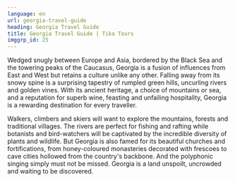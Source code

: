 ```yaml
---
language: en
url: georgia-travel-guide
heading: Georgia Travel Guide
title: Georgia Travel Guide | Tika Tours
imggrp_id: 25
---
```

<div class="row content-row"><!-- 1221 (0)-->

</div>

<div class="row content-row"><!-- 1222 (3)-->
<div class="col-xs-12 col-sm-6 col-md-6"><!-- 1620 -->

Wedged snugly between Europe and Asia, bordered by the Black Sea and the towering
peaks of the Caucasus, Georgia is a fusion of influences from East and West but
retains a culture unlike any other. Falling away from its snowy spine is a surprising
tapestry of rumpled green hills, uncurling rivers and golden vines. With its ancient
heritage, a choice of mountains or sea, and a reputation for superb wine, feasting
and unfailing hospitality, Georgia is a rewarding destination for every traveller.

</div>

<div class="col-xs-12 col-sm-6 col-md-6"><!-- 1621 -->

Walkers, climbers and skiers will want to explore the mountains, forests and traditional
villages. The rivers are perfect for fishing and rafting while botanists and bird\-watchers
will be captivated by the incredible diversity of plants and wildlife. But Georgia
is also famed for its beautiful churches and fortifications, from honey\-coloured
monasteries decorated with frescoes to cave cities hollowed from the country's backbone.
And the polyphonic singing simply must not be missed. Georgia is a land unspoilt,
uncrowded and waiting to be discovered.

</div>

</div>
